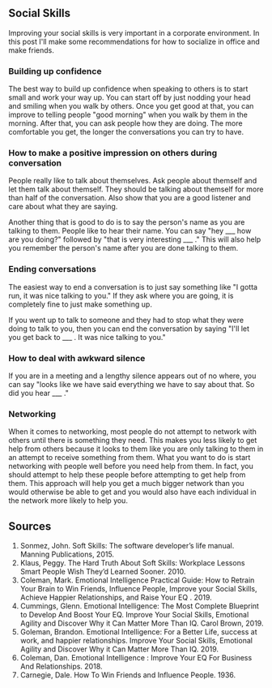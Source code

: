 ## Social Skills
Improving your social skills is very important in a corporate environment. In this post I'll make some recommendations for how to socialize in office and make friends.

### Building up confidence
The best way to build up confidence when speaking to others is to start small and work your way up. You can start off by just nodding your head and smiling when you walk by others. Once you get good at that, you can improve to telling people "good morning" when you walk by them in the morning. After that, you can ask people how they are doing. The more comfortable you get, the longer the conversations you can try to have.

### How to make a positive impression on others during conversation
People really like to talk about themselves. Ask people about themself and let them talk about themself. They should be talking about themself for more than half of the conversation. Also show that you are a good listener and care about what they are saying.

Another thing that is good to do is to say the person's name as you are talking to them. People like to hear their name. You can say "hey ___ how are you doing?" followed by "that is very interesting ___ ." This will also help you remember the person's name after you are done talking to them.

### Ending conversations
The easiest way to end a conversation is to just say something like "I gotta run, it was nice talking to you." If they ask where you are going, it is completely fine to just make something up.

If you went up to talk to someone and they had to stop what they were doing to talk to you, then you can end the conversation by saying "I'll let you get back to ___ . It was nice talking to you."

### How to deal with awkward silence
If you are in a meeting and a lengthy silence appears out of no where, you can say "looks like we have said everything we have to say about that. So did you hear ___ ."

### Networking
When it comes to networking, most people do not attempt to network with others until there is something they need. This makes you less likely to get help from others because it looks to them like you are only talking to them in an attempt to receive something from them. What you want to do is start networking with people well before you need help from them. In fact, you should attempt to help these people before attempting to get help from them. This approach will help you get a much bigger network than you would otherwise be able to get and you would also have each individual in the network more likely to help you.

## Sources
1. Sonmez, John. Soft Skills: The software developer’s life manual. Manning Publications, 2015.  
1. Klaus, Peggy. The Hard Truth About Soft Skills: Workplace Lessons Smart People Wish They’d Learned Sooner. 2010.  
1. Coleman, Mark. Emotional Intelligence Practical Guide: How to Retrain Your Brain to Win Friends, Influence People, Improve your Social Skills, Achieve Happier Relationships, and Raise Your EQ . 2019.  
1. Cummings, Glenn. Emotional Intelligence: The Most Complete Blueprint to Develop And Boost Your EQ. Improve Your Social Skills, Emotional Agility and Discover Why it Can Matter More Than IQ. Carol Brown, 2019.  
1. Goleman, Brandon. Emotional Intelligence: For a Better Life, success at work, and happier relationships. Improve Your Social Skills, Emotional Agility and Discover Why it Can Matter More Than IQ. 2019.  
1. Coleman, Dan. Emotional Intelligence : Improve Your EQ For Business And Relationships. 2018.  
1. Carnegie, Dale. How To Win Friends and Influence People. 1936.
